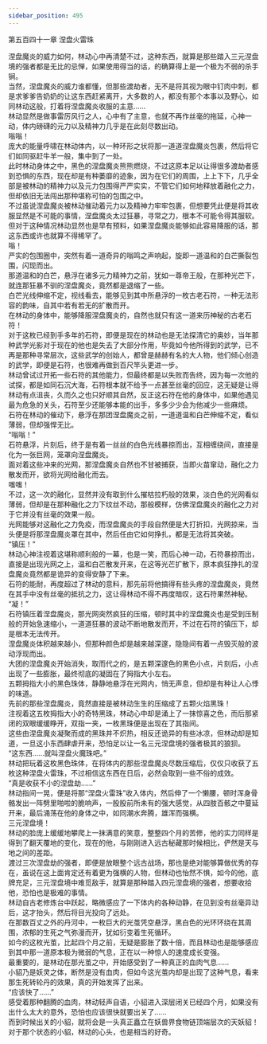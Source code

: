 ```yaml
---
sidebar_position: 495
---
```

 第五百四十一章 涅盘火雷珠


涅盘魔炎的威力如何，林动心中再清楚不过，这种东西，就算是那些踏入三元涅盘境的强者都是无比的忌惮，如果使用得当的话，的确算得上是一个极为不弱的杀手锏。  
当然，涅盘魔炎的威力谁都懂，但那些渡劫者，无不是将其视为眼中钉肉中刺，都是求爹爹告奶奶的让这东西赶紧离开，大多数的人，都没有那个本事以及野心，如同林动这般，打着将涅盘魔炎收服的主意……  
林动显然是做事雷厉风行之人，心中有了主意，也就不再作丝毫的拖延，心神一动，体内磅礴的元力以及精神力几乎是在此刻尽数出动。  
嗡嗡！  
庞大的能量呼啸在林动体内，以一种环形之状将那一道道涅盘魔炎包裹，然后将它们如同驱赶牛羊一般，集中到了一处。  
此时林动身体之中，黑色的涅盘魔炎熊熊燃烧，不过这原本足以让得很多渡劫者感到恐惧的东西，现在却是有种萎靡的迹象，因为在它们的周围，上上下下，几乎全部是被林动的精神力以及元力包围得严严实实，不管它们如何地释放着融化之力，但却依旧无法闯出那种堪称可怕的包围之中。  
不过虽说涅盘魔炎被林动催动着元力以及精神力牢牢包裹，但想要凭此便是将其收服显然是不可能的事情，涅盘魔炎太过狂暴，寻常之力，根本不可能令得其服软。  
但对于这种情况林动显然也是早有预料，如果涅盘魔炎能够如此容易降服的话，那这东西或许也就算不得稀罕了。  
嗡！  
严实的包围圈中，突然有着一道奇异的嗡鸣之声响起，旋即一道温和的白芒撕裂包围，闪现而出。  
那道温和的白芒，悬浮在诸多元力精神力之前，犹如一尊帝王般，在那种光芒下，就连那狂暴不驯的涅盘魔炎，竟然都是退缩了一些。  
白芒光线伸缩不定，视线看去，能够见到其中所悬浮的一枚古老石符，一种无法形容的韵味，自其中若有若无的扩散而开。  
在林动的身体中，能够降服涅盘魔炎的，自然也就只有这一道来历神秘的古老石符！  
对于这枚已经到手多年的石符，即便是现在的林动也是无法探清它的奥妙，当年那种武学光影对于现在的他也是失去了大部分作用，毕竟如今他所得到的武学，已不再是那种寻常层次，这些武学的创始人，都曾是赫赫有名的大人物，他们倾心创造的武学，即便是石符，也很难再做到百尺竿头更进一步。  
林动曾试过开拓一些石符的其他能力，但最终都是以失败而告终，因为每一次他的试探，都是如同石沉大海，石符根本就不给予一点甚至丝毫的回应，这无疑是让得林动有点沮丧，久而久之也只好顺其自然，反正这石符在他的身体中，如果他遇见最为危急的关头，石符至少还能够本能的出手，多多少少会为他减少一些麻烦。  
石符在林动的催动下，悬浮在那团涅盘魔炎之前，一道道温和白芒伸缩不定，看似薄弱，但却强悍无比。  
“嗡嗡！”  
石符悬浮，片刻后，终于是有着一丝丝的白色光线暴掠而出，互相缠绕间，直接是化为一张巨网，笼罩向涅盘魔炎。  
面对着这些冲来的光网，那涅盘魔炎自然也不甘被捕获，当即火苗窜动，融化之力散发而开，欲将光网给融化而去。  
嗤嗤！  
不过，这一次的融化，显然并没有取到什么摧枯拉朽般的效果，淡白色的光网看似薄弱，但却是在那种融化之力下纹丝不动，那般模样，仿佛涅盘魔炎的融化之力对于它并没有丝毫的效果一般。  
光网能够对这融化之力免疫，而涅盘魔炎的手段自然便是大打折扣，光网掠来，当头便是将那涅盘魔炎罩在其中，然后任由它如何挣扎，都是无法将其突破。  
“镇压！”  
林动心神注视着这堪称顺利般的一幕，也是一笑，而后心神一动，石符暴掠而出，直接是出现光网之上，温和白芒散发开来，在这等光芒扩散下，原本疯狂挣扎的涅盘魔炎竟然都是诡异的变得安静了下来。  
石符的能耐，再度超过了林动的意料，那先前将他搞得有些头疼的涅盘魔炎，竟然在其手中没有丝毫的抵抗之力，这让得林动不得不再度暗叹，这石符果然神秘。  
“凝！”  
石符镇压着涅盘魔炎，那光网突然疯狂的压缩，顿时其中的涅盘魔炎也是受到压制般的开始急速缩小，一道道狂暴的波动不断地散发而开，不过在石符的镇压下，却是根本无法传开。  
涅盘魔炎体积越来越小，但那种颜色却是越来越深邃，隐隐间有着一点毁灭般的波动浮现而出。  
大团的涅盘魔炎开始消失，取而代之的，是五颗深邃色的黑色小点，片刻后，小点出现了一些膨胀，最终彻底的凝固在了拇指大小左右。  
五颗拇指大小的黑色珠体，静静地悬浮在光网内，悄无声息，但却是有种让人心悸的味道。  
先前的那些涅盘魔炎，竟然直接是被林动生生的压缩成了五颗火焰黑珠！  
注视着这五枚拇指大小的奇特黑珠，林动心中却是涌上了一抹惊喜之色，而后那紧闭的双眼缓缓睁开，双指一夹，一枚黑珠便是出现在了其指间。  
这些由涅盘魔炎凝聚而成的黑珠并不炽热，相反还诡异的有些冰凉，但林动却是知道，一旦这小东西肆虐开来，恐怕足以让一名三元涅盘境的强者极其的狼狈。  
“这东西……就叫涅盘火魔珠吧。”  
林动把玩着这枚黑色珠体，在将体内的那些涅盘魔炎尽数压缩后，仅仅只收获了五枚这种涅盘火雷珠，不过相信这东西在日后，必然会取到一些不俗的成效。  
“真是收获不小的涅盘劫……”  
林动指间一晃，便是将那“涅盘火雷珠”收入体内，然后伸了一个懒腰，顿时浑身骨骼发出一阵劈里啪啦的脆响声，一股股前所未有的强大感觉，从四肢百骸之中蔓延开来，最后涌荡在他的身体之中，如同潮水奔腾，雄浑而强横。  
三元涅盘境！  
林动的脸庞上缓缓地攀爬上一抹满意的笑意，整整四个月的苦修，他的实力同样是得到了翻天覆地的变化，现在的他，与刚刚进入远古秘藏那时候相比，俨然是天与地之间的差距。  
渡过三次涅盘劫的强者，即便是放眼整个远古战场，那也是绝对能够算做优秀的存在，虽说在这上面肯定还有着更为强横的人物，但林动也怡然不惧，如今的他，底牌充足，三元涅盘境中难觅敌手，就算是那种踏入四元涅盘境的强者，想要收拾他，恐怕也是极难的事情。  
林动自古老修炼台中跃起，略微感应了一下体内的各种动静，在见到没有丝毫异动后，这才抬头，然后将目光投向了远处。  
在那数百丈之外的丹河中，一枚巨大的光茧凭空悬浮，黑白色的光环环绕在其周围，浓郁的生死之气弥漫而开，犹如衍变着生死循环。  
如今的这枚光茧，比起四个月之前，无疑是膨胀了数十倍，而且林动也是能够感应到其中那一道原本极为微弱的气息，正在以一种惊人的速度成长变强。  
最重要的，是林动在那光茧之中，开始感受到了一种真正的血肉气息……  
小貂乃是妖灵之体，断然是没有血肉，但如今这光茧内却是出现了这种气息，看来那生死转轮丹的效果，真的开始发挥了出来。  
“应该快了……”  
感受着那种翻腾的血肉，林动轻声自语，小貂进入深层闭关已经四个月，如果没有出什么太大的意外，恐怕也应该很快就要出关了……  
而到时候出关的小貂，就将会是一头真正矗立在妖兽界食物链顶端层次的天妖貂！  
对于那个状态的小貂，林动的心头，也是相当的好奇。  
  
  

